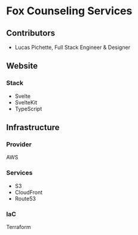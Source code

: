 # Fox Counseling Services

## Contributors

- Lucas Pichette, Full Stack Engineer & Designer

## Website

### Stack

- Svelte
- SvelteKit
- TypeScript

## Infrastructure

### Provider

AWS

### Services

- S3
- CloudFront
- Route53

### IaC

Terraform
